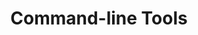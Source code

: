 ---
title: Command-line Tools
layout: questions
parent: Questions
grand_parent: CompTIA A+ 220-1102 (Core 2)
permalink: /education/comptia/a-plus/core-two/questions/windows-editions/
questions:
    - question: "In terms of system hardware, what is the main advantage of a 64-bit version of Windows?"
      answer: "Support for more than 4 GB RAM."
    - question: "You are advising a business that needs to provision video-editing workstations with 4-way multiprocessing. Which retail Windows edition will allow them to make full use of this hardware?"
      answer: "Windows Pro for Workstations supports 4-way multiprocessing (four CPUs installed to separate sockets) and up to 6 TB RAM. Windows Enterprise has the same hardware limits but is not available via a retail channel."
    - question: "You are advising a customer whose business is expanding. The business owner needs to provision an additional 30 desktop computers, some of which will be installed at a second office location. The business is currently run with a workgroup network of five Windows 7 Home Premium desktop computers and one file server. Why might you suggest licenses for an edition of Windows 10 that supports corporate needs for the new computers and has upgrades for the old computers? Which specific edition(s) could you recommend?"
      answer: "Without a domain, accounts must be configured on each computer individually. With more than 30 computers to manage at two locations, this would be a substantial task, so switching to a domain network, where the accounts can be configured on the server, is likely to save costs in the long term. You can suggest either Windows 10 Pro or Windows 10 Enterprise for use on a domain."
---